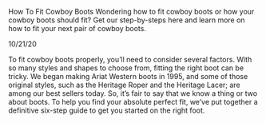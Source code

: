 How To Fit Cowboy Boots
Wondering how to fit cowboy boots or how your cowboy boots should fit? Get our step-by-steps here and learn more on how
to fit your next pair of cowboy boots.

10/21/20

To fit cowboy boots properly, you’ll need to consider several factors. With so many styles and shapes to choose from,
fitting the right boot can be tricky. We began making Ariat Western boots in 1995, and some of those original styles,
such as the Heritage Roper and the Heritage Lacer; are among our best sellers today. So, it’s fair to say that we know a
thing or two about boots. To help you find your absolute perfect fit, we’ve put together a definitive six-step guide to
get you started on the right foot.